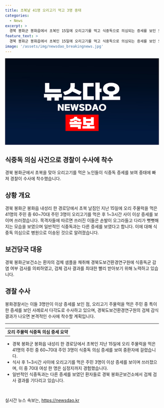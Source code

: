 ```yaml
---
title: 초복날 41명 오리고기 먹고 3명 중태
categories:
  - News
excerpt: >
  경북 봉화군 봉화읍에서 초복인 15일에 오리고기를 먹고 식중독으로 의심되는 증세를 보인 노인 3명 이상에 대해 경찰이 수사에 착수했다. 주민들은 오리 주물럭을 먹은 후에 쓰러지고, 이상한 증세를 보였다. 식중독 가능성으로 보이지만, 일반적인 식중독과는 다른 증세를 보였다고 한다. 이로 인해 경북 봉화군보건소는 검체를 가져가 식중독균 감염 여부를 조사했으며, 경찰도 수사에 착수했다. 식사를 한 주민 40여 명 중 3명만 증세를 보였고, 이에 대한 수사가 이루어지고 있다.
feature_text: >
  경북 봉화군 봉화읍에서 초복인 15일에 오리고기를 먹고 식중독으로 의심되는 증세를 보인 노인 3명 이상에 대해 경찰이 수사에 착수했다. 주민들은 오리 주물럭을 먹은 후에 쓰러지고, 이상한 증세를 보였다. 식중독 가능성으로 보이지만, 일반적인 식중독과는 다른 증세를 보였다고 한다. 이로 인해 경북 봉화군보건소는 검체를 가져가 식중독균 감염 여부를 조사했으며, 경찰도 수사에 착수했다. 식사를 한 주민 40여 명 중 3명만 증세를 보였고, 이에 대한 수사가 이루어지고 있다.
image: '/assets/img/newsdao_breakingnews.jpg'
---
```


<p><img src="/assets/img/newsdao_breakingnews.jpg" alt="pcversion 속보" /></p>

<h2 data-ke-size="size26">식중독 의심 사건으로 경찰이 수사에 착수</h2>

<p data-ke-size="size16">경북 봉화군에서 초복을 맞아 오리고기를 먹은 노인들이 식중독 증세를 보여 중태에 빠져 경찰이 수사에 착수했습니다. </p>

<h2 data-ke-size="size24">상황 개요</h2>

<p data-ke-size="size16">경북 봉화군 봉화읍 내성리 한 경로당에서 초복 날짐인 지난 15일에 오리 주물럭을 먹은 41명의 주민 중 60~70대 주민 3명이 오리고기를 먹은 후 1~3시간 사이 이상 증세를 보이며 쓰러졌습니다. 목격자들에 따르면 쓰러진 이들은 손발이 오그라들고 다리가 뻣뻣해지는 모습을 보였으며 일반적인 식중독과는 다른 증세를 보였다고 합니다. 이에 대해 식중독 의심으로 병원으로 이송된 것으로 알려졌습니다. </p>

<h2 data-ke-size="size24">보건당국 대응</h2>

<p data-ke-size="size16">경북 봉화군보건소는 환자의 검체 샘플을 채취해 경북도보건환경연구원에 식중독균 감염 여부 검사를 의뢰하였고, 검체 검사 결과를 최대한 빨리 받아보기 위해 노력하고 있습니다. </p>

<h2 data-ke-size="size24">경찰 수사</h2>

<p data-ke-size="size16">봉화경찰서는 이들 3명만이 이상 증세를 보인 점, 오리고기 주물럭을 먹은 주민 중 특이한 증세를 보인 사례로서 다각도로 수사하고 있으며, 경북도보건환경연구원의 검체 감식 결과가 나오면 본격적인 수사에 착수할 계획입니다. </p>

<hr>

<table style="width: 100%;">
<tbody>
<tr>
<td style="text-align: center; height: 17px;"><b>오리 주물럭 식중독 의심 증세 요약</b></td>
</tr>
</tbody>
</table>

<ul>
<li>경북 봉화군 봉화읍 내성리 한 경로당에서 초복인 지난 15일에 오리 주물럭을 먹은 41명의 주민 중 60~70대 주민 3명이 식중독 의심 증세를 보여 중환자에 걸렸습니다. </li>
<li>식사 후 1~3시간 사이에 오리고기를 먹은 주민 3명이 이상 증세를 보이며 쓰러졌으며, 이 중 70대 여성 한 명은 심정지까지 경험했습니다.</li>
<li>일반적인 식중독과는 다른 증세를 보였던 환자들로 경북 봉화군보건소에서 검체 검사 결과를 기다리고 있습니다. </li>
</ul>

<p data-ke-size="size16">&nbsp;</p>
실시간 뉴스 속보는, <a href="https://newsdao.kr" rel="dofollow">https://newsdao.kr</a>


